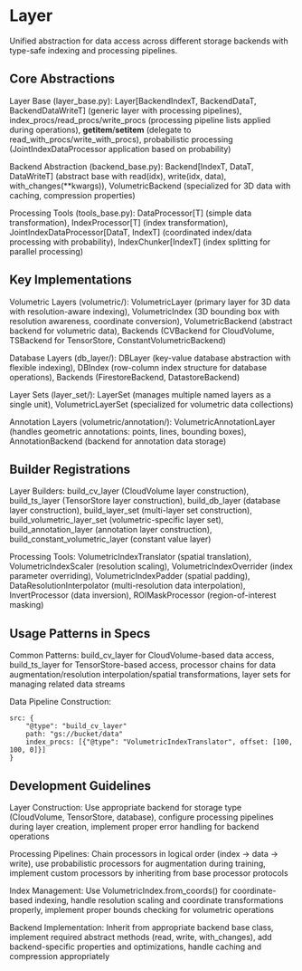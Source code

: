 # Layer

Unified abstraction for data access across different storage backends with type-safe indexing and processing pipelines.

## Core Abstractions
Layer Base (layer_base.py): Layer[BackendIndexT, BackendDataT, BackendDataWriteT] (generic layer with processing pipelines), index_procs/read_procs/write_procs (processing pipeline lists applied during operations), __getitem__/__setitem__ (delegate to read_with_procs/write_with_procs), probabilistic processing (JointIndexDataProcessor application based on probability)

Backend Abstraction (backend_base.py): Backend[IndexT, DataT, DataWriteT] (abstract base with read(idx), write(idx, data), with_changes(**kwargs)), VolumetricBackend (specialized for 3D data with caching, compression properties)

Processing Tools (tools_base.py): DataProcessor[T] (simple data transformation), IndexProcessor[T] (index transformation), JointIndexDataProcessor[DataT, IndexT] (coordinated index/data processing with probability), IndexChunker[IndexT] (index splitting for parallel processing)

## Key Implementations
Volumetric Layers (volumetric/): VolumetricLayer (primary layer for 3D data with resolution-aware indexing), VolumetricIndex (3D bounding box with resolution awareness, coordinate conversion), VolumetricBackend (abstract backend for volumetric data), Backends (CVBackend for CloudVolume, TSBackend for TensorStore, ConstantVolumetricBackend)

Database Layers (db_layer/): DBLayer (key-value database abstraction with flexible indexing), DBIndex (row-column index structure for database operations), Backends (FirestoreBackend, DatastoreBackend)

Layer Sets (layer_set/): LayerSet (manages multiple named layers as a single unit), VolumetricLayerSet (specialized for volumetric data collections)

Annotation Layers (volumetric/annotation/): VolumetricAnnotationLayer (handles geometric annotations: points, lines, bounding boxes), AnnotationBackend (backend for annotation data storage)

## Builder Registrations
Layer Builders: build_cv_layer (CloudVolume layer construction), build_ts_layer (TensorStore layer construction), build_db_layer (database layer construction), build_layer_set (multi-layer set construction), build_volumetric_layer_set (volumetric-specific layer set), build_annotation_layer (annotation layer construction), build_constant_volumetric_layer (constant value layer)

Processing Tools: VolumetricIndexTranslator (spatial translation), VolumetricIndexScaler (resolution scaling), VolumetricIndexOverrider (index parameter overriding), VolumetricIndexPadder (spatial padding), DataResolutionInterpolator (multi-resolution data interpolation), InvertProcessor (data inversion), ROIMaskProcessor (region-of-interest masking)

## Usage Patterns in Specs
Common Patterns: build_cv_layer for CloudVolume-based data access, build_ts_layer for TensorStore-based access, processor chains for data augmentation/resolution interpolation/spatial transformations, layer sets for managing related data streams

Data Pipeline Construction:
```cue
src: {
    "@type": "build_cv_layer"
    path: "gs://bucket/data"
    index_procs: [{"@type": "VolumetricIndexTranslator", offset: [100, 100, 0]}]
}
```

## Development Guidelines
Layer Construction: Use appropriate backend for storage type (CloudVolume, TensorStore, database), configure processing pipelines during layer creation, implement proper error handling for backend operations

Processing Pipelines: Chain processors in logical order (index → data → write), use probabilistic processors for augmentation during training, implement custom processors by inheriting from base processor protocols

Index Management: Use VolumetricIndex.from_coords() for coordinate-based indexing, handle resolution scaling and coordinate transformations properly, implement proper bounds checking for volumetric operations

Backend Implementation: Inherit from appropriate backend base class, implement required abstract methods (read, write, with_changes), add backend-specific properties and optimizations, handle caching and compression appropriately
